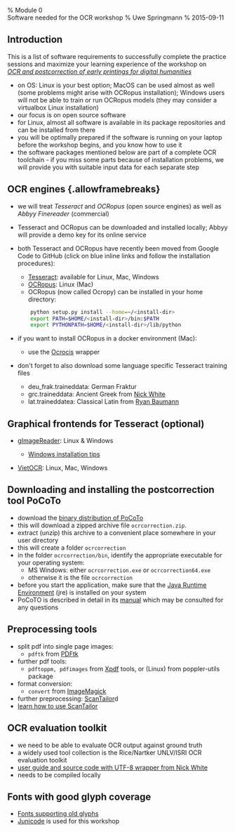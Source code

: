 % Module 0  
 Software needed for the OCR workshop
% Uwe Springmann
% 2015-09-11

## Introduction

This is a list of software requirements to successfully complete the practice sessions and maximize your learning experience of the workshop on  
[*OCR and postcorrection of early printings for digital humanities*][workshop]  
    
* on OS: Linux is your best option; MacOS can be used almost as well (some problems might arise with OCRopus installation); Windows users will not be able to train or run OCRopus models (they may consider a virtualbox Linux installation)
* our focus is on open source software
* for Linux, almost all software is available in its package repositories and can be installed from there
* you will be optimally prepared if the software is running on your laptop before the workshop begins, and you know how to use it
* the software packages mentioned below are part of a complete OCR toolchain - if you miss some parts because of installation problems, we will provide you with suitable input data for each separate step

[workshop]: https://github.com/cisocrgroup/OCR-Workshop

## OCR engines {.allowframebreaks}

* we will treat *Tesseract* and *OCRopus* (open source engines) as well as *Abbyy Finereader* (commercial)
* Tesseract and OCRopus can be downloaded and installed locally; Abbyy will provide a demo key for its online service
* both Tesseract and OCRopus have recently been moved from Google Code to GitHub (click on blue inline links and follow the installation procedures):
    + [Tesseract][tesseract]: available for Linux, Mac, Windows
    + [OCRopus][ocropy]: Linux (Mac)
    + OCRopus (now called Ocropy) can be installed in your home directory:

    ```bash
        python setup.py install --home=~/<install-dir>
        export PATH=$HOME/<install-dir>/bin:$PATH
        export PYTHONPATH=$HOME/<install-dir>/lib/python
    ```
* if you want to install OCRopus in a docker environment (Mac):
    + use the [Ocrocis][ocrocis] wrapper
* don't forget to also download some language specific Tesseract training files
    + deu_frak.traineddata: German Fraktur
    + grc.traineddata: Ancient Greek from [Nick White][grc]
    + lat.traineddatea: Classical Latin from [Ryan Baumann][ryanfb]


[tesseract]: https://github.com/tesseract-ocr/tesseract/wiki
[ocropy]: https://github.com/tmbdev/ocropy
[ocrocis]: http://cistern.cis.lmu.de/ocrocis/
[tessdata]: https://github.com/tesseract-ocr/tessdata
[nickw]: http://ancientgreekocr.org
[grc]: http://ancientgreekocr.org/2.0/grc.traineddata
[lat]: https://github.com/ryanfb/latinocr-lat/releases/download/v0.2.2/lat.traineddata
[ryanfb]: https://ryanfb.github.io/latinocr/


## Graphical frontends for Tesseract (optional)

* [gImageReader][gimage]: Linux & Windows
    + [Windows installation tips][windows]

* [VietOCR][vietocr]: Linux, Mac, Windows

[gimage]: https://github.com/manisandro/gImageReader
[windows]: http://ancientgreekocr.org/windows.html
[vietocr]: http://vietocr.sourceforge.net/

## Downloading and installing the postcorrection tool PoCoTo
* download the [binary distribution of PoCoTo][pocbin]
* this will download a zipped archive file `ocrcorrection.zip`.
* extract (unzip) this archive to a convenient place somewhere in your
  user directory
* this will create a folder `ocrcorrection`
* in the folder `ocrcorrection/bin`, identify the appropriate
  executable for your operating system:
    * MS Windows: either `ocrcorrection.exe` or `ocrcorrection64.exe`
    * otherwise it is the file `ocrcorrection`
* before you start the application, make sure that the
  [Java Runtime Environment](http://www.java.com) (jre) is installed
  on your system
* PoCoTO is described in detail in its [manual][manual] 
which may be consulted for any questions

[pocbin]: http://www.cis.lmu.de/ocrworkshop/data/pocoto/
[manual]: https://github.com/cisocrgroup/Resources/blob/master/manuals/

## Preprocessing tools

* split pdf into single page images:
    + `pdftk` from [PDFtk][pdftk]
* further pdf tools:
    + `pdftoppm, pdfimages` from [Xpdf][xpdf] tools, or (Linux) from poppler-utils package
* format conversion:
    + `convert` from [ImageMagick][imagemagick]
* further preprocessing: [ScanTailor][scantailor]d
* [learn how to use ScanTailor][learnst]

[scantailor]: http://scantailor.org/
[pdftk]: https://www.pdflabs.com/tools/pdftk-the-pdf-toolkit/
[imagemagick]: http://www.imagemagick.org
[graphicsmagick]: http://www.graphicsmagick.org
[xpdf]: http://www.foolabs.com/xpdf/download.html
[learnst]: https://github.com/scantailor/scantailor/wiki


## OCR evaluation toolkit

* we need to be able to evaluate OCR output against ground truth
* a widely used tool collection is the Rice/Nartker UNLV/ISRI OCR evaluation toolkit
* [user guide and source code with UTF-8 wrapper from Nick White][toolkit]
* needs to be compiled locally

[toolkit]: https://github.com/ryanfb/ancientgreekocr-ocr-evaluation-tools


## Fonts with good glyph coverage

* [Fonts supporting old glyphs][mufi-fonts]
* [Junicode][junicode] is used for this workshop

[mufi-fonts]: http://folk.uib.no/hnooh/mufi/fonts/index.html
[junicode]: http://junicode.sourceforge.net/

